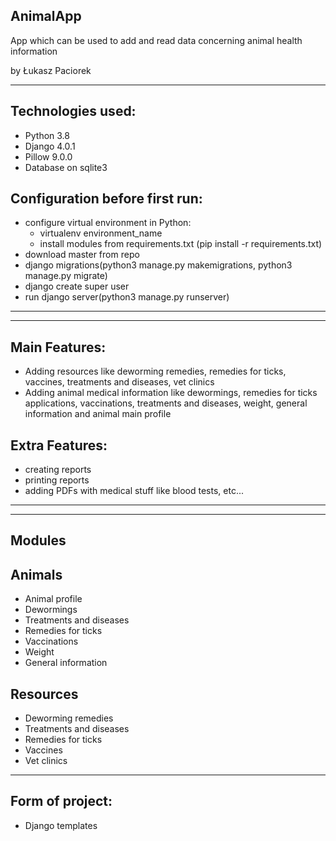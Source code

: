 AnimalApp
-
App which can be used to add and read data concerning animal health information 

by Łukasz Paciorek

-------------
Technologies used:
- 
- Python 3.8
- Django 4.0.1
- Pillow 9.0.0
- Database on sqlite3  

Configuration before first run:
- 
- configure virtual environment in Python:
    - virtualenv environment_name
    - install modules from requirements.txt (pip install -r requirements.txt)
- download master from repo
- django migrations(python3 manage.py makemigrations, python3 manage.py migrate)
- django create super user
- run django server(python3 manage.py runserver)

----------------
----------------
Main Features:  
-
- Adding resources like deworming remedies, remedies for ticks, vaccines, treatments and diseases, vet clinics
- Adding animal medical information like dewormings, remedies for ticks applications, vaccinations, treatments and diseases, weight, general information and animal main profile

Extra Features: 
-
- creating reports
- printing reports
- adding PDFs with medical stuff like blood tests, etc...

----------------  
----------------
Modules
-

Animals
-
- Animal profile
- Dewormings
- Treatments and diseases
- Remedies for ticks
- Vaccinations
- Weight
- General information


Resources
-
- Deworming remedies
- Treatments and diseases
- Remedies for ticks
- Vaccines
- Vet clinics


----------
Form of project:
- 
- Django templates